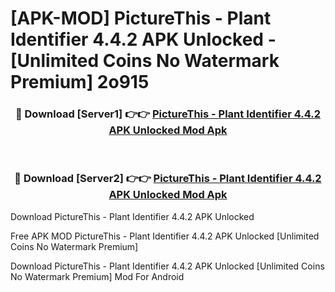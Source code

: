 # [APK-MOD] PictureThis - Plant Identifier 4.4.2 APK Unlocked - [Unlimited Coins No Watermark Premium] 2o915



<div align="center">
<h3>🔴 Download [Server1] 👉👉 <a href="https://momento.my/?title=PictureThis_-_Plant_Identifier_4.4.2_APK_Unlocked">PictureThis - Plant Identifier 4.4.2 APK Unlocked Mod Apk</a></h3><br>

<h3>🔴 Download [Server2] 👉👉 <a href="https://momento.my/?title=PictureThis_-_Plant_Identifier_4.4.2_APK_Unlocked">PictureThis - Plant Identifier 4.4.2 APK Unlocked Mod Apk</a></h3>
</div>



Download PictureThis - Plant Identifier 4.4.2 APK Unlocked 

Free APK MOD PictureThis - Plant Identifier 4.4.2 APK Unlocked [Unlimited Coins No Watermark Premium]

Download PictureThis - Plant Identifier 4.4.2 APK Unlocked [Unlimited Coins No Watermark Premium] Mod For Android
